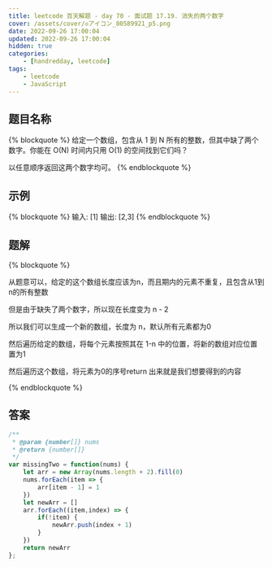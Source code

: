 ```yaml
---
title: leetcode 百天解题 - day 70 - 面试题 17.19. 消失的两个数字
cover: /assets/cover/◇アイコン_80589921_p5.png
date: 2022-09-26 17:00:04
updated: 2022-09-26 17:00:04
hidden: true
categories:
    - [handredday, leetcode]
tags:
    - leetcode
    - JavaScript
---
```


## 题目名称

{% blockquote %}
给定一个数组，包含从 1 到 N 所有的整数，但其中缺了两个数字。你能在 O(N) 时间内只用 O(1) 的空间找到它们吗？

以任意顺序返回这两个数字均可。
{% endblockquote %}

## 示例

{% blockquote %}
输入: [1]
输出: [2,3]
{% endblockquote %}


## 题解

{% blockquote %}

从题意可以，给定的这个数组长度应该为n，而且期内的元素不重复，且包含从1到n的所有整数

但是由于缺失了两个数字，所以现在长度变为 n - 2

所以我们可以生成一个新的数组，长度为 n，默认所有元素都为0

然后遍历给定的数组，将每个元素按照其在 1-n 中的位置，将新的数组对应位置置为1

然后遍历这个数组，将元素为0的序号return 出来就是我们想要得到的内容

{% endblockquote %}

## 答案

~~~js
/**
 * @param {number[]} nums
 * @return {number[]}
 */
var missingTwo = function(nums) {
    let arr = new Array(nums.length + 2).fill(0)
    nums.forEach(item => {
        arr[item - 1] = 1
    })
    let newArr = []
    arr.forEach((item,index) => {
        if(!item) {
            newArr.push(index + 1)
        }
    })
    return newArr
};
~~~